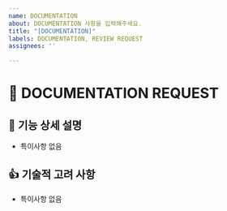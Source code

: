 ```yaml
---
name: DOCUMENTATION
about: DOCUMENTATION 사항을 입력해주세요.
title: "[DOCUMENTATION]"
labels: DOCUMENTATION, REVIEW REQUEST
assignees: ''

---
```


# 🌝 DOCUMENTATION REQUEST
## 🚀 기능 상세 설명
- 특이사항 없음


## 👍 기술적 고려 사항
- 특이사항 없음
